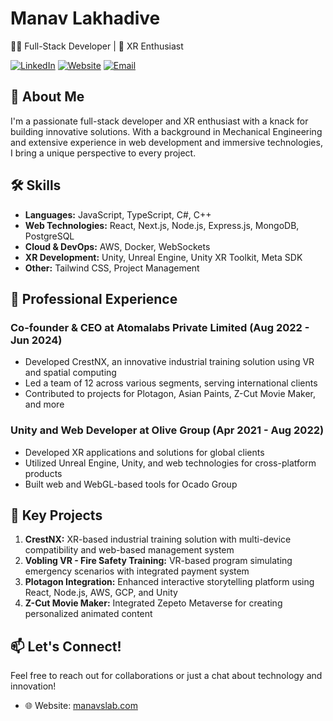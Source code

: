 # Manav Lakhadive

👨‍💻 Full-Stack Developer | 🚀 XR Enthusiast

[![LinkedIn](https://img.shields.io/badge/LinkedIn-Connect-blue)](https://www.linkedin.com/in/manavlakhadive)
[![Website](https://img.shields.io/badge/Website-Visit-green)](https://manavslab.com)
[![Email](https://img.shields.io/badge/Email-Contact-red)](mailto:manavlakhadive99@gmail.com)

## 👋 About Me

I'm a passionate full-stack developer and XR enthusiast with a knack for building innovative solutions. With a background in Mechanical Engineering and extensive experience in web development and immersive technologies, I bring a unique perspective to every project.

## 🛠️ Skills

- **Languages:** JavaScript, TypeScript, C#, C++
- **Web Technologies:** React, Next.js, Node.js, Express.js, MongoDB, PostgreSQL
- **Cloud & DevOps:** AWS, Docker, WebSockets
- **XR Development:** Unity, Unreal Engine, Unity XR Toolkit, Meta SDK
- **Other:** Tailwind CSS, Project Management

## 💼 Professional Experience

### Co-founder & CEO at Atomalabs Private Limited (Aug 2022 - Jun 2024)

- Developed CrestNX, an innovative industrial training solution using VR and spatial computing
- Led a team of 12 across various segments, serving international clients
- Contributed to projects for Plotagon, Asian Paints, Z-Cut Movie Maker, and more

### Unity and Web Developer at Olive Group (Apr 2021 - Aug 2022)

- Developed XR applications and solutions for global clients
- Utilized Unreal Engine, Unity, and web technologies for cross-platform products
- Built web and WebGL-based tools for Ocado Group

## 🚀 Key Projects

1. **CrestNX:** XR-based industrial training solution with multi-device compatibility and web-based management system
2. **Vobling VR - Fire Safety Training:** VR-based program simulating emergency scenarios with integrated payment system
3. **Plotagon Integration:** Enhanced interactive storytelling platform using React, Node.js, AWS, GCP, and Unity
4. **Z-Cut Movie Maker:** Integrated Zepeto Metaverse for creating personalized animated content

## 📫 Let's Connect!

Feel free to reach out for collaborations or just a chat about technology and innovation!
- 🌐 Website: [manavslab.com](https://manavslab.com)
